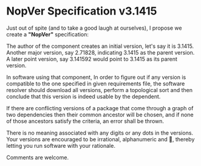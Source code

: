 # NopVer Specification v3.1415

Just out of spite (and to take a good laugh at ourselves), I propose we create
a **"NopVer"** specification:

The author of the component creates an initial version, let's say it is 3.1415.
Another major version, say 2.71828, indicating 3.1415 as the parent version.
A later point version, say 3.141592 would point to 3.1415 as its parent version.

In software using that component, In order to figure out if any version is 
compatible to the one specified in given requirements file, the software resolver should download
all versions, perform a topological sort and then conclude that this version is indeed usable by
the dependent.

If there are conflicting versions of a package that come through a graph of two dependencies
then their common ancestor will be chosen, and if none of those ancestors satisfy the criteria,
an error shall be thrown.

There is no meaning associated with any digits or any dots in the versions. Your versions
are encouraged to be irrational, alphanumeric and 🍌, thereby letting you run software
with your rationale.

Comments are welcome.
